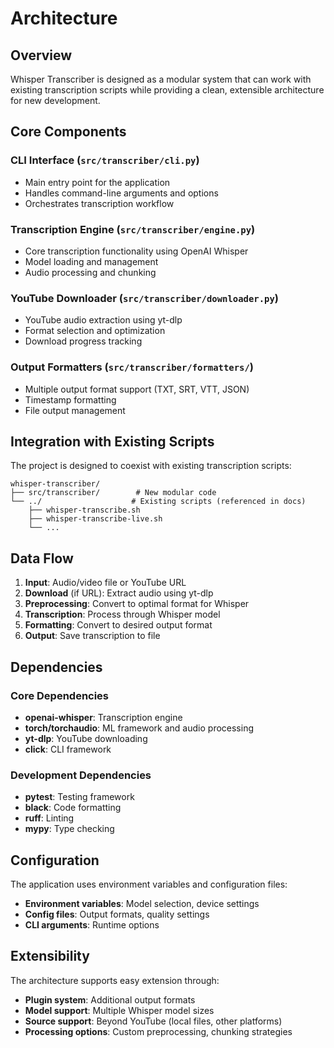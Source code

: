 # Architecture

## Overview

Whisper Transcriber is designed as a modular system that can work with existing transcription scripts while providing a clean, extensible architecture for new development.

## Core Components

### CLI Interface (`src/transcriber/cli.py`)
- Main entry point for the application
- Handles command-line arguments and options
- Orchestrates transcription workflow

### Transcription Engine (`src/transcriber/engine.py`)
- Core transcription functionality using OpenAI Whisper
- Model loading and management
- Audio processing and chunking

### YouTube Downloader (`src/transcriber/downloader.py`)
- YouTube audio extraction using yt-dlp
- Format selection and optimization
- Download progress tracking

### Output Formatters (`src/transcriber/formatters/`)
- Multiple output format support (TXT, SRT, VTT, JSON)
- Timestamp formatting
- File output management

## Integration with Existing Scripts

The project is designed to coexist with existing transcription scripts:

```
whisper-transcriber/
├── src/transcriber/        # New modular code
└── ../                    # Existing scripts (referenced in docs)
    ├── whisper-transcribe.sh
    ├── whisper-transcribe-live.sh
    └── ...
```

## Data Flow

1. **Input**: Audio/video file or YouTube URL
2. **Download** (if URL): Extract audio using yt-dlp
3. **Preprocessing**: Convert to optimal format for Whisper
4. **Transcription**: Process through Whisper model
5. **Formatting**: Convert to desired output format
6. **Output**: Save transcription to file

## Dependencies

### Core Dependencies
- **openai-whisper**: Transcription engine
- **torch/torchaudio**: ML framework and audio processing
- **yt-dlp**: YouTube downloading
- **click**: CLI framework

### Development Dependencies
- **pytest**: Testing framework
- **black**: Code formatting
- **ruff**: Linting
- **mypy**: Type checking

## Configuration

The application uses environment variables and configuration files:

- **Environment variables**: Model selection, device settings
- **Config files**: Output formats, quality settings
- **CLI arguments**: Runtime options

## Extensibility

The architecture supports easy extension through:

- **Plugin system**: Additional output formats
- **Model support**: Multiple Whisper model sizes
- **Source support**: Beyond YouTube (local files, other platforms)
- **Processing options**: Custom preprocessing, chunking strategies
